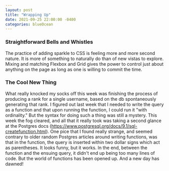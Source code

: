 ```yaml
---
layout: post
title: "Wrapping Up"
date: 2021-09-25 22:00:00 -0400
categories: blueOcean
---
```

### Straightforward Bells and Whistles
The practice of adding sparkle to CSS is feeling more and more second nature. It is more of something to naturally do than of new vistas to explore. Mixing and matching Flexbox and Grid gives the power to control just about anything on the page as long as one is willing to commit the time.

### The Cool New Thing
What really knocked my socks off this week was finishing the process of producing a rank for a single username, based on the db spontaneously generating that rank. I figured out last week that I needed to write the query as a function and that upon running the function, I could run it "with ordinality." But the syntax for doing such a thing was still a mystery. This week the fog cleared, and all that it really took was taking a second glance at the Postgres docs (https://www.postgresql.org/docs/9.1/sql-createfunction.html). One pice that I found really strange, and seemed contrary to older random Postgres articles around writing functions, was that in the function, the query is inserted within two dollar signs which act as parentheses. It looks funny, but it works. In the end, between the function and the ensuing query, it didn't end up being too many lines of code. But the world of functions has been opened up. And a new day has dawned! 